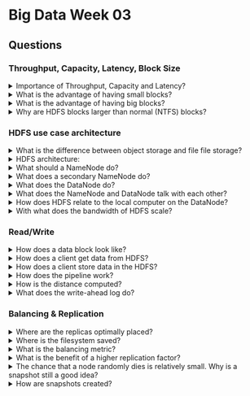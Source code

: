 # Big Data Week 03

## Questions
### Throughput, Capacity, Latency, Block Size
<details><summary>Importance of Throughput, Capacity and Latency? </summary>

- Depends on the application, but Capacity can be much higher compared to Throughput, which can be bigger than Latency.
	
![Scaling behaviour](../images/03_scaling.PNG)

</details>
	
<details><summary>What is the advantage of having small blocks? </summary>

- It is easier to parallelize over different nodes/hard drives, but the search time to find them is larger, which impacts latency.

</details>
<details><summary>What is the advantage of having big blocks? </summary>

- We hardly have to search this block, but we have to send the whole block over the network, even if we only need a small part, we also have a higher chance if the block fails,
	also we use more storage if we can not fill the whole block with data.	

</details>
<details><summary>Why are HDFS blocks larger than normal (NTFS) blocks? </summary>

- The reason is to minimize the cost of seeks. Once the block is found the streaming time is rather short and random-access is not the most important property.	

</details>
	
### HDFS use case architecture

<details><summary>What is the difference between object storage and file file storage? </summary>

|**Object storage**|**File storage**
|-:|-:|
|Billions of TB files|Millions of PB files	|
|bad latency, better throughput	|better latency, worse throughput	|
|allows random access	|only allows scanning	|
|often only key-value, (get/put)	|file system exists	|
|offered as services by Amazon (or other) use with other people	|create&use cluster yourself	|

</details>
<details><summary>HDFS architecture: </summary>

![HDFS architecture](../images/03_architecture.PNG)

</details>
<details><summary>What should a NameNode do? </summary>

- File namespace +Access control (how the file system looks like)
- File to block mapping
- Block to location (node)	

</details>
<details><summary>What does a secondary NameNode do? </summary>

- The secondary NameNode aggregates the log and makes checkpoints. It needs the same amount of RAM as the first one and making new checkpoints is a big job, that gets made about daily.	

</details>	
<details><summary>What does the DataNode do? </summary>

- It stores blocks of data.	

</details>
<details><summary>What does the NameNode and DataNode talk with each other? </summary>

- DataNode always initiates the connection to NameNode and sends heartbeats
	- NameNode answers with block operations
- every 6 hours there is a block report, to check if all blocks are stored/no block got corrupted	

</details>
<details><summary>How does HDFS relate to the local computer on the DataNode? </summary>

- HDFS blocks are stored as files on the physical computer (DataNode).	

</details>
<details><summary>With what does the bandwidth of HDFS scale? </summary>

- The bandwidth scales with the number of nodes. (After a big enough amount of nodes/jobs.)

</details>

### Read/Write
<details><summary>How does a data block look like? </summary>

- Each data block consists of the data itself and it's metadata (checksums, generation stamp) in two separate files.	

</details>

<details><summary>How does a client get data from HDFS? </summary>

- The client asks the NameNode about a file.
	- The NameNode responds with the BlockIDs, sorted by distance to fetch.
- The client then asks one DataNode for each BlockID for the data.

![Block read](../images/03_read.PNG)	

</details>
<details><summary>How does a client store data in the HDFS? </summary>

For each block:
	- The client asks the NameNode for DataNodes to store it's data.
	- The client gets the DataNodes.
	- The write-pipeline gets built by the first DataNode.
	- The client sends data through the DataNode pipeline.
	- The client gets ACKnowledgement from the DataNode, once all have it written.
	- The client tells the DataNode that the write is finished.
	- The DataNodes tell the NameNode that they have received the block (while doing the heartbeat).
Next block

![Block write](../images/03_write.PNG)	

</details>
<details><summary>How does the pipeline work? </summary>

![This is for ONE block, hflush used on packet 4](../images/03_pipeline.PNG)	

</details>

<details><summary>How is the distance computed? </summary>

- The distance is the amount of network hops you have to make to the replica.
	- 0, if both on same node.
	- 2, different nodes on same rack
	- 4, different racks, same datacenter	

</details>
<details><summary>What does the write-ahead log do? </summary>

- Journal acts as a write-ahead commit log for changes to the file system and the journal has to be flushed and synched before the transaction is reported to the client.	

</details>

### Balancing & Replication
<details><summary>Where are the replicas optimally placed? </summary>

- Same rack as the client.
- Two on one different rack, but different DataNodes.

</details>
<details><summary>Where is the filesystem saved? </summary>

- In RAM of the NameNode.
- Can be reconfigured from the block reports, but takes time (30 minutes).
- The Standby/Backup/vice NameNode saves a log on it's own hard-drive and keeps one copy in RAM for hot swap of primary NameNodes.
- The secondary NameNode stores a checkpoint in persistent storage.

</details>
<details><summary>What is the balancing metric? </summary>

- Percentage of used storage on one node compared to percentage of used storage on whole system.

</details>	
<details><summary>What is the benefit of a higher replication factor? </summary>

- Higher replication is higher fault tolerance and increases read bandwidth.

</details>	
<details><summary>The chance that a node randomly dies is relatively small. Why is a snapshot still a good idea? </summary>

- The chance of HDDs dying is significantly higher if the power gets cut (for maintenance) and other maintenance work can increase this probability temporarily.

</details>
<details><summary>How are snapshots created? </summary>

- First, create a new checkpoint at a new location, DataNodes changes make a new hard-linked version of the storage directory and change the file system to copy-on-write.

</details>